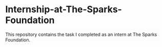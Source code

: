 # Internship-at-The-Sparks-Foundation
This repository contains the task I completed as an intern at The Sparks Foundation.
